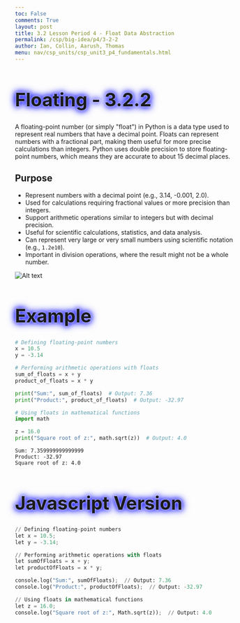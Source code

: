 ```yaml
---
toc: False
comments: True
layout: post
title: 3.2 Lesson Period 4 - Float Data Abstraction
permalink: /csp/big-idea/p4/3-2-2
author: Ian, Collin, Aarush, Thomas
menu: nav/csp_units/csp_unit3_p4_fundamentals.html
---
```


<style>
  h1 {
    animation: glow 1s ease-in-out infinite alternate;
    font-size: 3em; /* Increased font size */
  }
</style>

<h1>
  Floating - 3.2.2
</h1>

<style>
@keyframes glow {
  from {
    text-shadow: 0 0 5px #fff, 0 0 10px #00f, 0 0 15px #00f, 0 0 20px #00f; /* Changed color to blue (#00f) */
  }
  to {
    text-shadow: 0 0 20px #00f, 0 0 30px #00f, 0 0 40px #00f, 0 0 50px #00f; /* Changed color to blue (#00f) */
  }
}
</style>


A floating-point number (or simply "float") in Python is a data type used to represent real numbers that have a decimal point. Floats can represent numbers with a fractional part, making them useful for more precise calculations than integers. Python uses double precision to store floating-point numbers, which means they are accurate to about 15 decimal places.



## Purpose

- Represent numbers with a decimal point (e.g., 3.14, -0.001, 2.0).
- Used for calculations requiring fractional values or more precision than integers.
- Support arithmetic operations similar to integers but with decimal precision.
- Useful for scientific calculations, statistics, and data analysis.
- Can represent very large or very small numbers using scientific notation (e.g., `1.2e10`).
- Important in division operations, where the result might not be a whole number.


![Alt text](https://i.ytimg.com/vi/eDq8cLtvlP8/maxresdefault.jpg)


# Example


```python
# Defining floating-point numbers
x = 10.5
y = -3.14

# Performing arithmetic operations with floats
sum_of_floats = x + y
product_of_floats = x * y

print("Sum:", sum_of_floats)  # Output: 7.36
print("Product:", product_of_floats)  # Output: -32.97

# Using floats in mathematical functions
import math

z = 16.0
print("Square root of z:", math.sqrt(z))  # Output: 4.0

```

    Sum: 7.359999999999999
    Product: -32.97
    Square root of z: 4.0


# Javascript Version


```python
// Defining floating-point numbers
let x = 10.5;
let y = -3.14;

// Performing arithmetic operations with floats
let sumOfFloats = x + y;
let productOfFloats = x * y;

console.log("Sum:", sumOfFloats);  // Output: 7.36
console.log("Product:", productOfFloats);  // Output: -32.97

// Using floats in mathematical functions
let z = 16.0;
console.log("Square root of z:", Math.sqrt(z));  // Output: 4.0

```


```python

```
